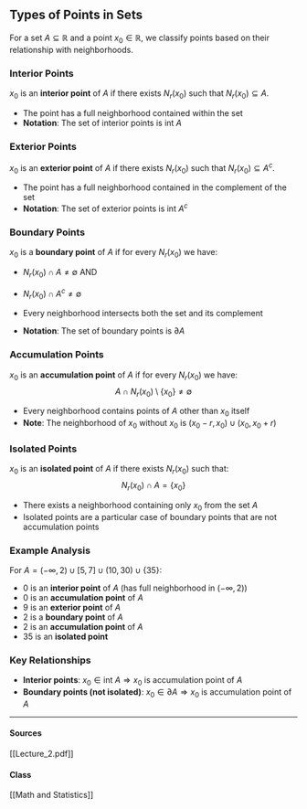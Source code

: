 ## Types of Points in Sets

For a set $A \subseteq \mathbb{R}$ and a point $x_0 \in \mathbb{R}$, we classify points based on their relationship with neighborhoods.

### Interior Points

$x_0$ is an **interior point** of $A$ if there exists $N_r(x_0)$ such that $N_r(x_0) \subseteq A$.

- The point has a full neighborhood contained within the set
- **Notation**: The set of interior points is $\text{int } A$

### Exterior Points  

$x_0$ is an **exterior point** of $A$ if there exists $N_r(x_0)$ such that $N_r(x_0) \subseteq A^c$.

- The point has a full neighborhood contained in the complement of the set
- **Notation**: The set of exterior points is $\text{int } A^c$

### Boundary Points

$x_0$ is a **boundary point** of $A$ if for every $N_r(x_0)$ we have:
- $N_r(x_0) \cap A \neq \emptyset$ AND  
- $N_r(x_0) \cap A^c \neq \emptyset$

- Every neighborhood intersects both the set and its complement
- **Notation**: The set of boundary points is $\partial A$

### Accumulation Points

$x_0$ is an **accumulation point** of $A$ if for every $N_r(x_0)$ we have:
$$A \cap N_r(x_0) \setminus \{x_0\} \neq \emptyset$$

- Every neighborhood contains points of $A$ other than $x_0$ itself
- **Note**: The neighborhood of $x_0$ without $x_0$ is $(x_0 - r, x_0) \cup (x_0, x_0 + r)$

### Isolated Points

$x_0$ is an **isolated point** of $A$ if there exists $N_r(x_0)$ such that:
$$N_r(x_0) \cap A = \{x_0\}$$

- There exists a neighborhood containing only $x_0$ from the set $A$
- Isolated points are a particular case of boundary points that are not accumulation points

### Example Analysis

For $A = (-\infty, 2) \cup [5, 7] \cup (10, 30) \cup \{35\}$:

- $0$ is an **interior point** of $A$ (has full neighborhood in $(-\infty, 2)$)
- $0$ is an **accumulation point** of $A$  
- $9$ is an **exterior point** of $A$
- $2$ is a **boundary point** of $A$
- $2$ is an **accumulation point** of $A$  
- $35$ is an **isolated point**

### Key Relationships

- **Interior points**: $x_0 \in \text{int } A \Rightarrow x_0$ is accumulation point of $A$
- **Boundary points (not isolated)**: $x_0 \in \partial A \Rightarrow x_0$ is accumulation point of $A$

---
#### Sources
[[Lecture_2.pdf]]
#### Class
[[Math and Statistics]]
